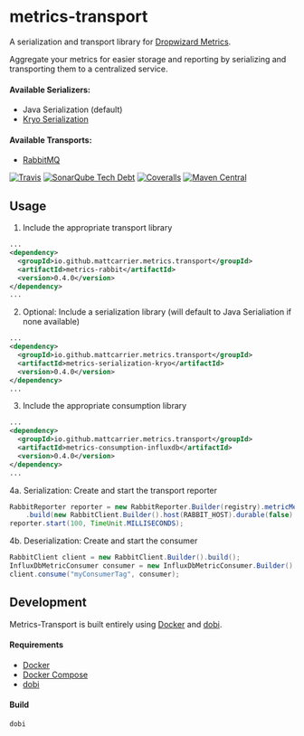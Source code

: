metrics-transport
=================

A serialization and transport library for [Dropwizard Metrics](http://metrics.dropwizard.io/).

Aggregate your metrics for easier storage and reporting by serializing and transporting them to a centralized service.

#### Available Serializers:
* Java Serialization (default)
* [Kryo Serialization](https://github.com/EsotericSoftware/kryo)

#### Available Transports:
* [RabbitMQ](https://www.rabbitmq.com/)

[![Travis](https://img.shields.io/travis/mattcarrier/metrics-transport.svg)](https://travis-ci.org/mattcarrier/metrics-transport)
[![SonarQube Tech Debt](https://sonarqube.com/api/badges/measure?key=io.github.mattcarrier.metrics.transport:metrics-transport-parent&metric=sqale_debt_ratio)](https://sonarqube.com/dashboard?id=io.github.mattcarrier.metrics.transport%3Ametrics-transport-parent)
[![Coveralls](https://img.shields.io/coveralls/mattcarrier/metrics-transport.svg)](https://coveralls.io/github/mattcarrier/metrics-transport)
[![Maven Central](https://img.shields.io/maven-central/v/io.github.mattcarrier.metrics.transport/metrics-transport-parent.svg)](https://search.maven.org/#search%7Cga%7C1%7Cg%3A%22io.github.mattcarrier.metrics.transport%22)

Usage
-----

1. Include the appropriate transport library
```xml
...
<dependency>
  <groupId>io.github.mattcarrier.metrics.transport</groupId>
  <artifactId>metrics-rabbit</artifactId>
  <version>0.4.0</version>
</dependency>
...
```
2. Optional: Include a serialization library (will default to Java Serialiation if none available)
```xml
...
<dependency>
  <groupId>io.github.mattcarrier.metrics.transport</groupId>
  <artifactId>metrics-serialization-kryo</artifactId>
  <version>0.4.0</version>
</dependency>
...
```
3. Include the appropriate consumption library
```xml
...
<dependency>
  <groupId>io.github.mattcarrier.metrics.transport</groupId>
  <artifactId>metrics-consumption-influxdb</artifactId>
  <version>0.4.0</version>
</dependency>
...
```
4a. Serialization: Create and start the transport reporter
```java
RabbitReporter reporter = new RabbitReporter.Builder(registry).metricMeta(metricMeta)
    .build(new RabbitClient.Builder().host(RABBIT_HOST).durable(false).autoDelete(true).build());
reporter.start(100, TimeUnit.MILLISECONDS);
```
4b. Deserialization: Create and start the consumer
```java
RabbitClient client = new RabbitClient.Builder().build();
InfluxDbMetricConsumer consumer = new InfluxDbMetricConsumer.Builder().build();
client.consume("myConsumerTag", consumer);
```

Development
-----------

Metrics-Transport is built entirely using [Docker](https://www.docker.com/) and [dobi](https://github.com/dnephin/dobi).

#### Requirements
* [Docker](https://www.docker.com/)
* [Docker Compose](https://docs.docker.com/compose/)
* [dobi](https://github.com/dnephin/dobi)

#### Build
```bash
dobi
```

